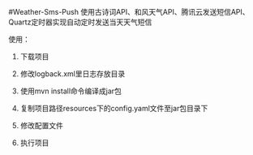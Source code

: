 #Weather-Sms-Push
使用古诗词API、和风天气API、腾讯云发送短信API、Quartz定时器实现自动定时发送当天天气短信

使用：

1. 下载项目

2. 修改logback.xml里日志存放目录

3. 使用mvn install命令编译成jar包

4. 复制项目路径resources下的config.yaml文件至jar包目录下

5. 修改配置文件

6. 执行项目
